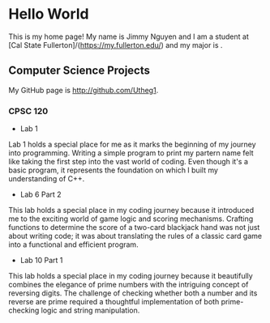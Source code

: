 # Hello World

This is my home page! My name is Jimmy Nguyen and I am a student at [Cal State Fullerton]/(https://my.fullerton.edu/) and my major is .

## Computer Science Projects

My GitHub page is http://github.com/Utheg1.

### CPSC 120

* Lab 1 

 Lab 1 holds a special place for me as it marks the beginning of my journey into programming. Writing a simple program to print my partern name felt like taking the first step into the vast world of coding. Even though it's a basic program, it represents the foundation on which I built my understanding of C++. 

* Lab 6 Part 2

This lab holds a special place in my coding journey because it introduced me to the exciting world of game logic and scoring mechanisms. Crafting functions to determine the score of a two-card blackjack hand was not just about writing code; it was about translating the rules of a classic card game into a functional and efficient program.

* Lab 10 Part 1

This lab holds a special place in my coding journey because it beautifully combines the elegance of prime numbers with the intriguing concept of reversing digits. The challenge of checking whether both a number and its reverse are prime required a thoughtful implementation of both prime-checking logic and string manipulation.
